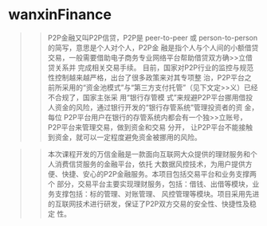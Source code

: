 # wanxinFinance

>>P2P金融又叫P2P信贷，P2P是 peer-to-peer 或 person-to-person 的简写，意思是个人对个人，P2P金
>>融是指个人与个人间的小额借贷交易，一般需要借助电子商务专业网络平台帮助借贷双方确>>立借贷关系并
>>完成相关交易手续。 目前，国家对P2P行业的监控与规范性控制越来越严格，出台了很多政策来对其专项整
>>治，P2P平台之 前所采用的“资金池模式”与“第三方支付托管”（见下文定>>义）已经不合规了，国家主张采
>>用“银行存管模 式”来规避P2P平台挪用借投人资金的风险，通过银行开发的“银行存管系统”管理投资者的资
>>金，每位 P2P平台用户在银行的存管系统内都会有一个独>>立账号，P2P平台来管理交易，做到资金和交易
>>分开， 让P2P平台不能接触到资金，就可以一定程度避免资金被挪用的风险。

>>本次课程开发的万信金融是一款面向互联网大众提供的理财服务和个人消费信贷服务的金融平台，依托
>>大数据风控技术，为用户提供方便、快捷、安心的P2P金融服务。本项目包括交易平台和业务支撑两个
>>部分，交易平台主要实现理财服务，包括：借钱、出借等模块，业务支撑包括：标的管理、对账管理、
>>风控管理等模块。项目采用先进的互联网技术进行研发，保证了P2P双方交易的安全性、快捷性及稳定
>>性。

